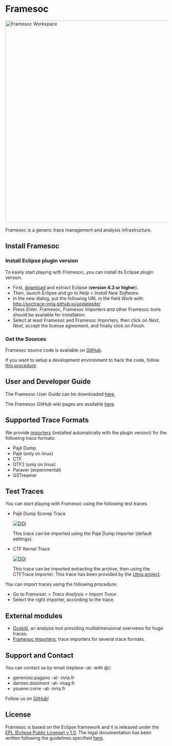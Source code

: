 # Framesoc

[<img src="http://soctrace-inria.github.io/framesoc/images/framesoc.png" alt="Framesoc Workspace" width=630>](http://soctrace-inria.github.io/framesoc/)

Framesoc is a generic trace management and analysis infrastructure.

## Install Framesoc
### Install Eclipse plugin version
To easily start playing with Framesoc, you can install its Eclipse plugin version.

- First, [download](https://www.eclipse.org/downloads/) and extract Eclipse (**version 4.3 or higher**).
- Then, launch Eclipse and go to *Help > Install New Software*. 
- In the new dialog, put the following URL in the field *Work with*:
  http://soctrace-inria.github.io/updatesite/
- Press *Enter*. Framesoc, Framesoc Importers and other Framesoc tools should be available for installation. 
- Select at least Framesoc and Framesoc Importers, then click on *Next*, *Next*, accept the license agreement, 
  and finally click on *Finish*.

### Get the Sources
Framesoc source code is available on [GitHub](https://github.com/soctrace-inria/framesoc).

If you want to setup a development environment to hack the code, follow 
[this procedure](https://github.com/soctrace-inria/framesoc/wiki/Framesoc-Eclipse-Plugin-Development-Environment-Setup).

## User and Developer Guide
The Framesoc User Guide can be downloaded [here](https://github.com/soctrace-inria/framesoc/blob/master/src/fr.inria.soctrace.maven.repository/archive/doc/framesoc_user_guide.pdf?raw=true).

The Framesoc GitHub wiki pages are available [here](https://github.com/soctrace-inria/framesoc/wiki/).

## Supported Trace Formats
We provide [importers](https://github.com/soctrace-inria/framesoc.importers)
(installed automatically with the plugin version) for the following trace formats:
- Pajé Dump
- Pajé (only on linux)
- CTF
- OTF2 (only on linux)
- Paraver (experimental)
- GSTreamer

## Test Traces
You can start playing with Framesoc using the following test traces.

- Pajé Dump Scorep Trace

  [![DOI](https://zenodo.org/badge/doi/10.5281/zenodo.15989.svg)](http://dx.doi.org/10.5281/zenodo.15989)

  This trace can be imported using the Pajé Dump Importer (default settings).
  
- CTF Kernel Trace

  [![DOI](https://zenodo.org/badge/doi/10.5281/zenodo.16026.svg)](http://dx.doi.org/10.5281/zenodo.16026)

  This trace can be imported extracting the archive, then using the CTFTrace Importer. 
  This trace has been provided by the [Lttng project](http://lttng.org/).

You can import traces using the following procedure:
- Go to *Framesoc > Trace Analysis > Import Trace*.
- Select the right importer, according to the trace.

## External modules
- [Ocelotl](http://soctrace-inria.github.io/ocelotl/), 
  an analysis tool providing multidimensional overviews for huge traces.
- [Framesoc Importers](https://github.com/soctrace-inria/framesoc.importers), 
  trace importers for several trace formats.

## Support and Contact

You can contact us by email (replace -at- with @):

- generoso.pagano -at- inria.fr
- damien.dosimont -at- imag.fr
- youenn.corre -at- inria.fr

Follow us on [GitHub](https://github.com/soctrace-inria/framesoc)!

## License

Framesoc is based on the Eclipse framework and it is released under 
the [EPL (Eclipse Public License) v 1.0](https://www.eclipse.org/legal/epl-v10.html).
The legal documentation has been written following the guidelines 
specified [here](http://www.eclipse.org/legal/guidetolegaldoc.php).
